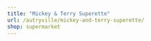 ```yaml
---
title: "Mickey & Terry Superette"
url: /autryville/mickey-and-terry-superette/
shop: supermarket
---
```

